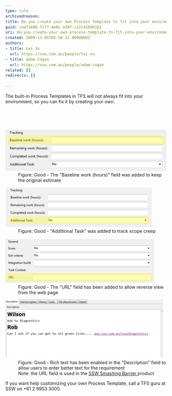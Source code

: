 ```yaml
---
type: rule
archivedreason: 
title: Do you create your own Process Template to fit into your environment?
guid: ceaf1606-f1f7-4e0c-a59f-c12c42996162
uri: do-you-create-your-own-process-template-to-fit-into-your-environment
created: 2009-11-05T05:58:22.0000000Z
authors:
- title: Lei Xu
  url: https://ssw.com.au/people/lei-xu
- title: Adam Cogan
  url: https://ssw.com.au/people/adam-cogan
related: []
redirects: []

---
```



The built-in Process Templates in TFS will not always fit into your environment, so you can fix it by creating your own. <br>
<br>

<br><excerpt class='endintro'></excerpt><br>
<dl class="goodImage"><dt><img width="592" height="130" class="ms-rteCustom-ImageArea" src="SSWAgile-Baseline-1.jpg" alt="" /></dt><dd>Figure: Good - The "Baseline work (hours)" field was added to keep the original estimate</dd></dl><dl class="goodImage"><dt><img class="ms-rteCustom-ImageArea" src="SSWAgile-Additional.jpg" alt="" /></dt><dd>Figure: Good - "Additional Task" was added to track scope creep</dd></dl><dl class="goodImage"><dt><img class="ms-rteCustom-ImageArea" src="SSWAgile-URL.jpg" alt="" /></dt><dd>Figure: Good - The "URL" field has been added to allow reverse view from the web page</dd></dl><dl class="goodImage"><dt><img class="ms-rteCustom-ImageArea" src="SSWAgile-RichText.jpg" alt="" /></dt><dd>Figure: Good - Rich text has been enabled in the "Description" field to allow users to enter better text for the requirement<br> Note: the URL field is used in the  
<a href="http://sharepoint.ssw.com.au/Products/TFSSmashingBarrier/Default.aspx">SSW Smashing Barrier </a>product</dd></dl><p class="greyBox">If you want help customizing your own Process Template, call a TFS guru at SSW on +61 2 9953 3000.</p>


